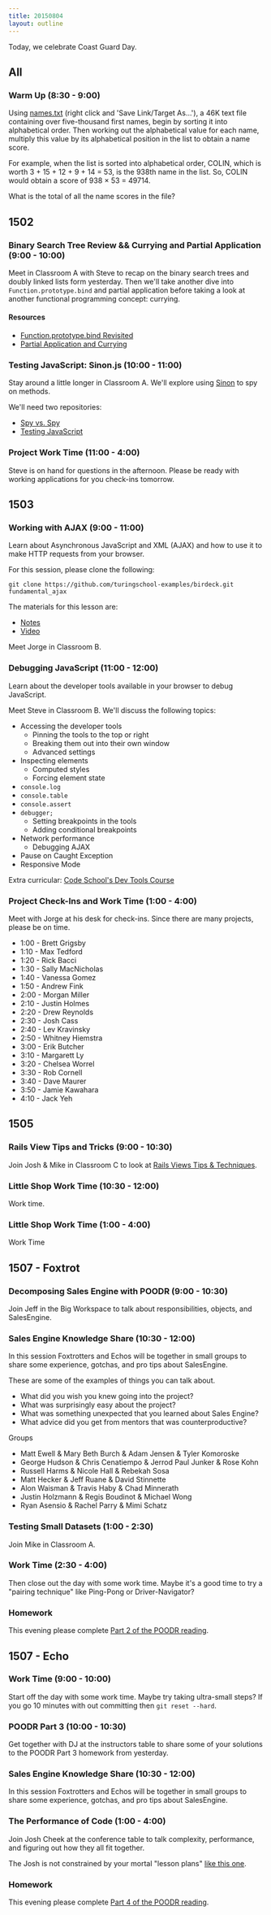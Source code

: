```yaml
---
title: 20150804
layout: outline
---
```


Today, we celebrate Coast Guard Day.

## All

### Warm Up (8:30 - 9:00)

Using [names.txt](https://projecteuler.net/project/resources/p022_names.txt) (right click and 'Save Link/Target As...'), a 46K text file containing over five-thousand first names, begin by sorting it into alphabetical order. Then working out the alphabetical value for each name, multiply this value by its alphabetical position in the list to obtain a name score.

For example, when the list is sorted into alphabetical order, COLIN, which is worth 3 + 15 + 12 + 9 + 14 = 53, is the 938th name in the list. So, COLIN would obtain a score of 938 × 53 = 49714.

What is the total of all the name scores in the file?


## 1502

### Binary Search Tree Review && Currying and Partial Application (9:00 - 10:00)

Meet in Classroom A with Steve to recap on the binary search trees and doubly linked lists form yesterday. Then we'll take another dive into `Function.prototype.bind` and partial application before taking a look at another functional programming concept: currying.

#### Resources

* [Function.prototype.bind Revisited](https://github.com/mdn/advanced-js-fundamentals-ck/blob/gh-pages/tutorials/02-functions/03-what-is-this.md#explicitly-setting-context-with-bind)
* [Partial Application and Currying](https://github.com/mdn/advanced-js-fundamentals-ck/blob/gh-pages/tutorials/02-functions/02-currying-and-partial-application.md)

### Testing JavaScript: Sinon.js (10:00 - 11:00)

Stay around a little longer in Classroom A. We'll explore using [Sinon](http://sinonjs.org) to spy on methods.

We'll need two repositories:

* [Spy vs. Spy](https://github.com/turingschool-examples/spy-vs-spy)
* [Testing JavaScript](https://github.com/turingschool-examples/testing-javascript)

### Project Work Time (11:00 - 4:00)

Steve is on hand for questions in the afternoon. Please be ready with working applications for you check-ins tomorrow.


## 1503

### Working with AJAX (9:00 - 11:00)

Learn about Asynchronous JavaScript and XML (AJAX) and how to use it to make HTTP requests from your browser.

For this session, please clone the following:

```
git clone https://github.com/turingschool-examples/birdeck.git fundamental_ajax
```

The materials for this lesson are:

* [Notes](https://www.dropbox.com/s/drt47u202pe9957/Turing%20-%20Working%20with%20AJAX.pages?dl=0)
* [Video](https://vimeo.com/135387081)

Meet Jorge in Classroom B.

### Debugging JavaScript (11:00 - 12:00)

Learn about the developer tools available in your browser to debug JavaScript.

Meet Steve in Classroom B. We'll discuss the following topics:

* Accessing the developer tools
	* Pinning the tools to the top or right
	* Breaking them out into their own window
	* Advanced settings
* Inspecting elements
	* Computed styles
	* Forcing element state
* `console.log`
* `console.table`
* `console.assert`
* `debugger;`
	* Setting breakpoints in the tools
	* Adding conditional breakpoints
* Network performance
	* Debugging AJAX
* Pause on Caught Exception
* Responsive Mode

Extra curricular: [Code School's Dev Tools Course](http://discover-devtools.codeschool.com/)

### Project Check-Ins and Work Time (1:00 - 4:00)

Meet with Jorge at his desk for check-ins. Since there are many projects, please be on time.

* 1:00 - Brett Grigsby
* 1:10 - Max Tedford
* 1:20 - Rick Bacci
* 1:30 - Sally MacNicholas
* 1:40 - Vanessa Gomez
* 1:50 - Andrew Fink
* 2:00 - Morgan Miller
* 2:10 - Justin Holmes
* 2:20 - Drew Reynolds
* 2:30 - Josh Cass
* 2:40 - Lev Kravinsky
* 2:50 - Whitney Hiemstra
* 3:00 - Erik Butcher
* 3:10 - Margarett Ly
* 3:20 - Chelsea Worrel
* 3:30 - Rob Cornell
* 3:40 - Dave Maurer
* 3:50 - Jamie Kawahara
* 4:10 - Jack Yeh


## 1505

### Rails View Tips and Tricks (9:00 - 10:30)

Join Josh & Mike in Classroom C to look at [Rails Views Tips & Techniques](https://github.com/turingschool/lesson_plans/blob/master/ruby_02-web_applications_with_ruby/rails_views_tips_and_techniques.markdown).

### Little Shop Work Time (10:30 - 12:00)

Work time.

### Little Shop Work Time (1:00 - 4:00)

Work Time


## 1507 - Foxtrot

### Decomposing Sales Engine with POODR (9:00 - 10:30)

Join Jeff in the Big Workspace to talk about responsibilities, objects, and
SalesEngine.

### Sales Engine Knowledge Share (10:30 - 12:00)

In this session Foxtrotters and Echos will be together in small groups to share
some experience, gotchas, and pro tips about SalesEngine.

These are some of the examples of things you can talk about.


* What did you wish you knew going into the project?
* What was surprisingly easy about the project?
* What was something unexpected that you learned about Sales Engine?
* What advice did you get from mentors that was counterproductive?

Groups

* Matt Ewell & Mary Beth Burch & Adam Jensen & Tyler Komoroske
* George Hudson & Chris Cenatiempo & Jerrod Paul Junker & Rose Kohn
* Russell Harms & Nicole Hall & Rebekah Sosa
* Matt Hecker & Jeff Ruane & David Stinnette
* Alon Waisman & Travis Haby & Chad Minnerath
* Justin Holzmann & Regis Boudinot & Michael Wong
* Ryan Asensio & Rachel Parry & Mimi Schatz


### Testing Small Datasets (1:00 - 2:30)

Join Mike in Classroom A.

### Work Time (2:30 - 4:00)

Then close out the day with some work time. Maybe it's a good time to try a
"pairing technique" like Ping-Pong or Driver-Navigator?

### Homework

This evening please complete [Part 2 of the POODR reading](https://github.com/turingschool/challenges/blob/master/poodr.markdown).

## 1507 - Echo

### Work Time (9:00 - 10:00)

Start off the day with some work time. Maybe try taking ultra-small steps? If you
go 10 minutes with out committing then `git reset --hard`.

### POODR Part 3 (10:00 - 10:30)

Get together with DJ at the instructors table to share some of your solutions
to the POODR Part 3 homework from yesterday.

### Sales Engine Knowledge Share (10:30 - 12:00)

In this session Foxtrotters and Echos will be together in small groups to share
some experience, gotchas, and pro tips about SalesEngine.

### The Performance of Code (1:00 - 4:00)

Join Josh Cheek at the conference table to talk complexity, performance, and
figuring out how they all fit together.

The Josh is not constrained by your mortal "lesson plans" [like this one](https://github.com/turingschool/lesson_plans/blob/master/ruby_01-object_oriented_programming_with_ruby/performance_of_code.markdown
).

### Homework

This evening please complete [Part 4 of the POODR reading](https://github.com/turingschool/challenges/blob/master/poodr.markdown).
